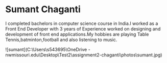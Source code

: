 # Sumant Chaganti

I completed bachelors in computer science course in India.I worked as a Front End Developer with 3 years of Experience worked on designing and development of front end applications.My hobbies are playing Table Tennis,batminton,football and also listening to music.

![sumant](C:\Users\s543695\OneDrive - nwmissouri.edu\Desktop\Test2\assignment2-chaganti\photos\sumant.jpg)